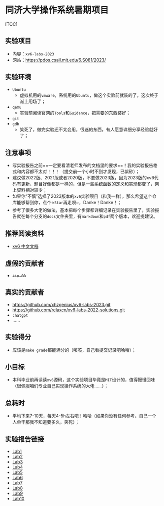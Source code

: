 # 同济大学操作系统暑期项目

[TOC]

## 实验项目

* 内容：`xv6-labs-2023`
* 网站：https://pdos.csail.mit.edu/6.S081/2023/



## 实验环境

* `Ubuntu`
  * 虚拟机用的`vmware`，系统用的`Ubuntu`，做这个实验前就装的了，这次终于派上用场了；
* `qemu`
  * 实验前阅读官网的`Tools`和`Guidance`，把需要的东西装好；
* `git`
* `gdb`
  * 笑死了，做完实验还不太会用，很迷的东西，有人愿意详细分享经验就好了；



## 注意事项

* 写实验报告之前==一定要看清老师发布的文档里的要求==！我的实验报告格式和内容都不太对！！！（提交前一个小时不到才发现，已紫砂）；
* 建议做2022版、2021版或者2020版，不要做2023版，因为2023版的xv6代码有更新，题目好像都是一样的，但是一些系统函数的定义和实现都变了，网上资料相对较少；
* 如果你“不慎”选择了2023版本的`xv6`实验项目（和我一样），那么希望这个仓库能够帮到你，点个:star:`Star`再走呗~，Danke！Danke！；
* 参考了很多大佬的做法，基本把每个步骤都详细记录在实验报告里了，实验报告就在每个分支的`docs`文件夹里，有`markdown`和`pdf`两个版本，欢迎提建议。



## 推荐阅读资料

* [xv6 中文文档](https://th0ar.gitbooks.io/xv6-chinese/content/)

## 虚假的贡献者

* ~~`kiy-00`~~

## 真实的贡献者

* https://github.com/xhzgenius/xv6-labs-2023.git
* https://github.com/relaxcn/xv6-labs-2022-solutions.git
* `chatgpt`
* ……



## 实验得分

* 应该是`make grade`都能满分的（咳咳，自己看提交记录吧哈哈）；



## 小目标

* 本科毕业前再读读`xv6`源码，这个实验项目毕竟是`MIT`设计的，值得慢慢回味（很佩服咱们专业自己实现操作系统的大佬……）；



## 总耗时

* 平均下来7-10天，每天4-5h左右吧！哈哈（如果你没有任何参考，自己一个人单干那我不知道要多久，笑死）；



## 实验报告链接

* [Lab1](https://github.com/kiy-00/xv6-labs-2023/blob/util/docs/Lab1%20Xv6%20and%20Unix%20utilities.md)
* [Lab2](https://github.com/kiy-00/xv6-labs-2023/blob/syscall/docs/Lab2%20system%20calls.md)
* [Lab3](https://github.com/kiy-00/xv6-labs-2023/blob/pgtbl/docs/Lab3%20Page%20tables.md)
* [Lab4](https://github.com/kiy-00/xv6-labs-2023/blob/traps/docs/Lab4%20Traps.md)
* [Lab5](https://github.com/kiy-00/xv6-labs-2023/blob/cow/docs/Lab5%20Copy-on-Write%20Fork%20for%20xv6.md)
* [Lab6](https://github.com/kiy-00/xv6-labs-2023/blob/thread/docs/Lab6%20Multithreading.md)
* [Lab7](https://github.com/kiy-00/xv6-labs-2023/blob/net/docs/Lab7%20networking.md)
* [Lab8](https://github.com/kiy-00/xv6-labs-2023/blob/lock/docs/Lab8%20locks.md)
* [Lab9](https://github.com/kiy-00/xv6-labs-2023/blob/fs/docs/Lab9%20file%20system.md)
* [Lab10](https://github.com/kiy-00/xv6-labs-2023/blob/mmap/docs/Lab10%20mmap.md)